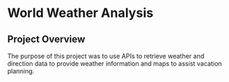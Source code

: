 # World Weather Analysis 

## Project Overview 
The purpose of this project was to use APIs to retrieve weather and direction data to provide weather information and maps to assist vacation planning. 

